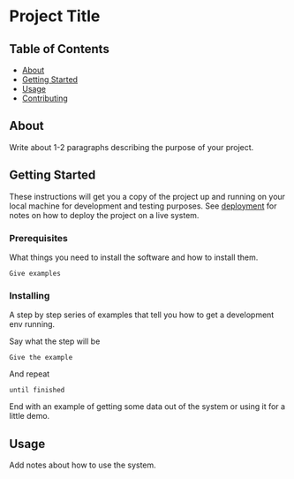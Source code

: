 # Project Title

## Table of Contents
+ [About](#about)
+ [Getting Started](#getting_started)
+ [Usage](#usage)
+ [Contributing](../CONTRIBUTING.md)

## About
Write about 1-2 paragraphs describing the purpose of your project.

## Getting Started
These instructions will get you a copy of the project up and running on your local machine for development and testing purposes. See [deployment](#deployment) for notes on how to deploy the project on a live system.

### Prerequisites

What things you need to install the software and how to install them.

```
Give examples
```


### Installing

A step by step series of examples that tell you how to get a development env running.

Say what the step will be

```
Give the example
```

And repeat

```
until finished
```

End with an example of getting some data out of the system or using it for a little demo.

## Usage

Add notes about how to use the system.
